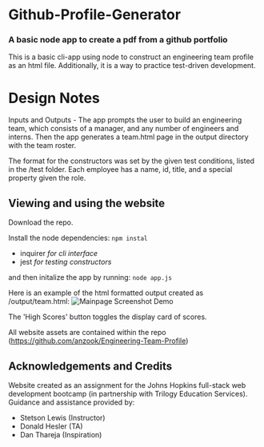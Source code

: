 # Github-Profile-Generator
### A basic node app to create a pdf from a github portfolio

This is a basic cli-app using node to construct an engineering team profile as an html file. Additionally, it is a way to practice test-driven development.

# Design Notes

Inputs and Outputs -
The app prompts the user to build an engineering team, which consists of a manager, and any number of engineers and interns. Then the app generates a team.html page in the output directory with the team roster.

The format for the constructors was set by the given test conditions, listed in the /test folder. Each employee has a name, id, title, and a special property given the role.

## Viewing and using the website

Download the repo.

Install the node dependencies:
`npm instal`
* inquirer _for cli interface_
* jest _for testing constructors_

 and then initalize the app by running:
`node app.js`

Here is an example of the html formatted output created as /output/team.html:
![Mainpage Screenshot Demo](/assets/Team_Profile_Demo.png)


The 'High Scores' button toggles the display card of scores.

All website assets are contained within the repo (https://github.com/anzook/Engineering-Team-Profile)


## Acknowledgements and Credits

Website created as an assignment for the Johns Hopkins full-stack web development bootcamp (in partnership with Trilogy Education Services).
Guidance and assistance provided by:
* Stetson Lewis (Instructor)
* Donald Hesler (TA)
* Dan Thareja (Inspiration)
